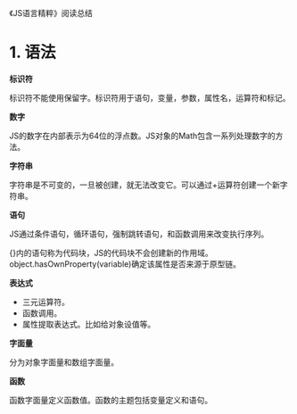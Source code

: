 《JS语言精粹》阅读总结

# 1. 语法

**标识符**

标识符不能使用保留字。标识符用于语句，变量，参数，属性名，运算符和标记。

**数字**

JS的数字在内部表示为64位的浮点数。JS对象的Math包含一系列处理数字的方法。

**字符串**

字符串是不可变的，一旦被创建，就无法改变它。可以通过+运算符创建一个新字符串。

**语句**

JS通过条件语句，循环语句，强制跳转语句，和函数调用来改变执行序列。

{}内的语句称为代码块，JS的代码块不会创建新的作用域。object.hasOwnProperty(variable)确定该属性是否来源于原型链。

**表达式**

- 三元运算符。
- 函数调用。
- 属性提取表达式。比如给对象设值等。


**字面量**

分为对象字面量和数组字面量。

**函数**

函数字面量定义函数值。函数的主题包括变量定义和语句。


